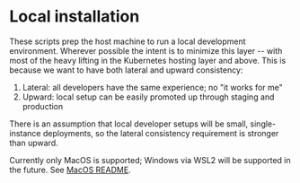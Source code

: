 # Local installation

These scripts prep the host machine to run a local development environment. Wherever possible the intent is to minimize this layer -- with most of the heavy lifting in the Kubernetes hosting layer and above. This is because we want to have both lateral and upward consistency:

1. Lateral: all developers have the same experience; no "it works for me"
2. Upward: local setup can be easily promoted up through staging and production

There is an assumption that local developer setups will be small, single-instance deployments, so the lateral consistency requirement is stronger than upward.

Currently only MacOS is supported; Windows via WSL2 will be supported in the future. See [MacOS README](macos/README.md).

